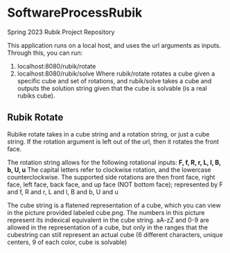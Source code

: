 # SoftwareProcessRubik
Spring 2023 Rubik Project Repository

This application runs on a local host, and uses the url arguments as inputs. Through this, you can run:
1. localhost:8080/rubik/rotate
2. localhost:8080/rubik/solve
Where rubik/rotate rotates a cube given a specific cube and set of rotations, and rubik/solve takes a cube and outputs the solution string given that the cube is solvable (is a real rubiks cube).

## Rubik Rotate
Rubike rotate takes in a cube string and a rotation string, or just a cube string. If the rotation argument is left out of the url, then it rotates the front face.

The rotation string allows for the following rotational inputs:
    **F, f, R, r, L, l, B, b, U, u**
The capital letters refer to clockwise rotation, and the lowercase counterclockwise. 
The supported side rotations are then front face, right face, left face, back face, and up face (NOT bottom face); represented by F and f, R and r, L and l, B and b, U and u

The cube string is a flatened representation of a cube, which you can view in the picture provided labeled cube.png.
The numbers in this picture represent its indexical equivalent in the cube string.
aA-zZ and 0-9 are allowed in the representation of a cube, but only in the ranges that the cubestring can still represent an actual cube (6 different characters, unique centers, 9 of each color, cube is solvable)



